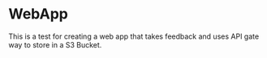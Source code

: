 # WebApp
This is a test for creating a web app that takes feedback and uses API gate way to store in a S3 Bucket.

